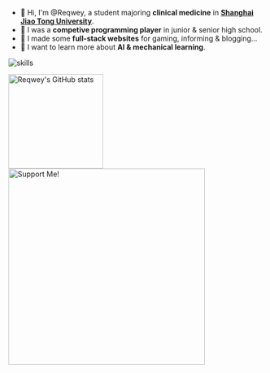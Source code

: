 - 👋 Hi, I'm @Reqwey, a student majoring **clinical medicine** in [**Shanghai Jiao Tong University**](https://www.sjtu.edu.cn).
- 🎯 I was a **competive programming player** in junior & senior high school.
- 🛜 I made some **full-stack websites** for gaming, informing & blogging...
- 🤖 I want to learn more about **AI & mechanical learning**.

![skills](https://skillicons.dev/icons?i=cpp,rust,python,tauri,electron,react,vite,nextjs,mysql,ts,js,nodejs,vscode,workers)

<img src="https://github-readme-stats-one-bice.vercel.app/api?username=reqwey&count_private=true&show_icons=true&include_all_commits=true&role=OWNER,ORGANIZATION_MEMBER" alt="Reqwey's GitHub stats" height="186px" />
<img src="https://github.com/Reqwey/Reqwey/assets/50829219/34c22d07-551e-4d07-bf6e-63e65151c505" alt="Support Me!" height="386px" />

<!---
Reqwey/Reqwey is a ✨ special ✨ repository because its `README.md` (this file) appears on your GitHub profile.
You can click the Preview link to take a look at your changes.
--->
